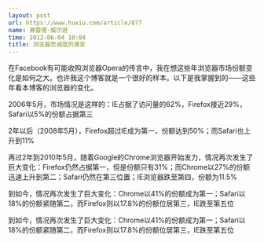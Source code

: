 ```yaml
---
layout: post
url: https://www.huxiu.com/article/877
name: 弗雷德·威尔逊
time: 2012-06-04 10:04
title: 浏览器忠诚度的演变
---
```

在Facebook有可能收购浏览器Opera的传言中，我在想这些年浏览器市场份额变化是如何之大。也许我这个博客就是一个很好的样本。以下是我掌握到的——这些年看本博客的浏览器的变化。

2006年5月，市场情况是这样的：IE占据了访问量的62%，Firefox接近29%，Safari以5%的份额占据第三

2年以后（2008年5月），Firefox超过IE成为第一，份额达到50%；而Safari也上升到11%

再过2年到2010年5月，随着Google的Chrome浏览器开始发力，情况再次发生了巨大变化：Firefox仍然占据第一，但是份额只有31%；而Chrome以27%的份额迅速上升到第二；Safari仍然在第三位置；IE浏览器跌至第四，份额为11.5%

到如今，情况再次发生了巨大变化：Chrome以41%的份额成为第一；Safari以18%的份额紧随第二，而Firefox则以17.8%的份额位居第三，IE跌至第五位

到如今，情况再次发生了巨大变化：Chrome以41%的份额成为第一；Safari以18%的份额紧随第二，而Firefox则以17.8%的份额位居第三，IE跌至第五位


